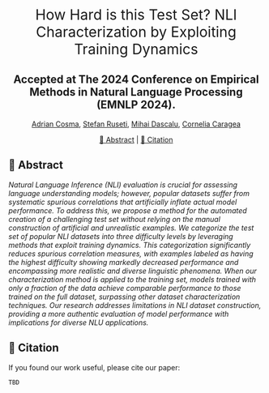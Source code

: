<h1 align="center"><span style="font-weight:normal">How Hard is this Test Set? NLI Characterization by Exploiting Training Dynamics</h1>
<h2 align="center"> Accepted at The 2024 Conference on Empirical Methods in Natural Language Processing (EMNLP 2024).</h2>

<div align="center">

[Adrian Cosma](https://scholar.google.com/citations?user=cdYk_RUAAAAJ&hl=en), [Stefan Ruseti](https://scholar.google.com/citations?user=aEyJTykAAAAJ&hl=en), [Mihai Dascalu](https://scholar.google.ro/citations?user=3L9yY8UAAAAJ&hl=en), [Cornelia Caragea](https://scholar.google.com/citations?user=vkX6VV4AAAAJ&hl=en)
</div>

<div align="center">
  
[📘 Abstract](#intro) |
[📖 Citation](#citation)
</div>

## <a name="intro"></a> 📘 Abstract
_Natural Language Inference (NLI) evaluation is crucial for assessing language understanding models; however, popular datasets suffer from systematic spurious correlations that artificially inflate actual model performance. To address this, we propose a method for the automated creation of a challenging test set without relying on the manual construction of artificial and unrealistic examples. We categorize the test set of popular NLI datasets into three difficulty levels by leveraging methods that exploit training dynamics. This categorization significantly reduces spurious correlation measures, with examples labeled as having the highest difficulty showing markedly decreased performance and encompassing more realistic and diverse linguistic phenomena. When our characterization method is applied to the training set, models trained with only a fraction of the data achieve comparable performance to those trained on the full dataset, surpassing other dataset characterization techniques. Our research addresses limitations in NLI dataset construction, providing a more authentic evaluation of model performance with implications for diverse NLU applications._

## <a name="citation"></a> 📖 Citation
If you found our work useful, please cite our paper:

```
TBD
```
